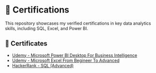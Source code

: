# 📜 Certifications

This repository showcases my verified certifications in key data analytics skills, including SQL, Excel, and Power BI.

## 🔗 Certificates
- [Udemy - Microsoft Power BI Desktop For Business Intelligence](https://github.com/k178412/certifications/blob/main/Udemy%20Microsoft%20Power%20BI%20Desktop%20For%20Business%20Intelligence.pdf)
- [Udemy - Microsoft Excel From Begineer To Advanced](https://github.com/k178412/certifications/blob/main/Udemy%20Microsoft%20Excel%20From%20Begineer%20To%20Advanced.pdf)
- [HackerRank - SQL (Advanced)](https://github.com/k178412/certifications/blob/main/HackerRank%20SQL%20Advanced%20Certificate.pdf)
